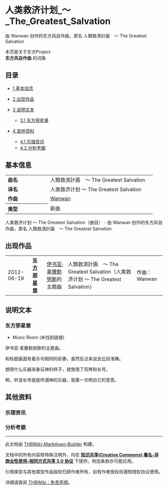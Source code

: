 # 人类救济计划_～_The_Greatest_Salvation

<!-- source html: G:\repos\THBWiki-Markdown-Builder\THBWikiMarkdown\Temp\main\1\19\ns0%3A%E4%BA%BA%E7%B1%BB%E6%95%91%E6%B5%8E%E8%AE%A1%E5%88%92_%EF%BD%9E_The_Greatest_Salvation.html -->

由 Wanwan 创作的东方风自作曲，原名 人類救済計画　～ The Greatest Salvation

本页是关于东方Project  
 **东方风自作曲** 的词条
## 目录

- [1 基本信息](#基本信息)
- [2 出现作品](#出现作品)
- [3 说明文本](#说明文本)

  - [3.1 东方邪星章](#东方邪星章)



- [4 其他资料](#其他资料)

  - [4.1 乐理资讯](#乐理资讯)
  - [4.2 分析考据](#分析考据)







## 基本信息

<table><tbody><tr><td style="width:120px"><b>曲名</b></td><td style="width:320px">人類救済計画　～ The Greatest Salvation</td></tr><tr><td><b>译名</b></td><td>人类救济计划 ～ The Greatest Salvation</td></tr><tr><td><b>作曲</b></td><td><a href="./Wanwan.md" title="Wanwan">Wanwan</a></td></tr><tr><th style="text-align: left;"><b>类型</b></th><td>新曲</td></tr></tbody></table>

人类救济计划 ～ The Greatest Salvation（曲目） - 由 Wanwan 创作的东方风自作曲，原名 人類救済計画　～ The Greatest Salvation
## 出现作品

<table>
<tbody><tr><td>2012-06-19</td><td><b><a href="./東方邪星章_～_The_Last_Comer..md" title="東方邪星章 ～ The Last Comer." unred="">东方邪星章</a></b></td><td><a href="./伊书亚·拿撒勒努斯.md" title="伊书亚·拿撒勒努斯">伊书亚·拿撒勒努斯</a>的主题曲</td><td style="padding-left:5px;">人類救済計画　～ The Greatest Salvation（人类救济计划 ～ The Greatest Salvation）</td><td style="padding-left:10px;">作曲：Wanwan</td></tr>
</tbody></table>


## 说明文本
### 东方邪星章
- Music Room (未找到链接)

  
伊书亚·拿撒勒努斯的主题曲。  

  
  
和标题画面有着乐句相同的前奏，虽然反过来说会比较准确。  

想用什么乐器来象征神的样子，就使用了风琴和长号。  

啊，听说长号就是所谓神的乐器，我第一次明白它的意思。  

  

## 其他资料
### 乐理资讯
### 分析考据




---

此文档由 [THBWiki-Markdown-Builder](https://github.com/Delsin-Yu/THBWiki-Markdown-Builder) 构建。

文档中的所有内容除特殊注明外，均在 [**知识共享(Creative Commons) 署名-非商业性使用-相同方式共享 3.0 协议**](https://creativecommons.org/licenses/by-sa/3.0/deed.zh-hans) 下提供，附加条款亦可能应用。

引用类型与其他类型作品版权归原作者所有，如有作者授权则遵照授权协议使用。

详细请查阅 [THBWiki：免责声明](https://thbwiki.cc/THBWiki:%E5%85%8D%E8%B4%A3%E5%A3%B0%E6%98%8E)。

